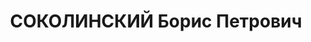 ---
title: СОКОЛИНСКИЙ Борис Петрович
description: "1891 г.р., член ВКП(б)\n Ивановский горком партии, 1-й секретарь\n прож.:\
  \ г. Москва, ул. Бакунинская, д. 58, кв. 7\n арестован 08.08.1937\n Обвинение: 58-7,\
  \ 58-8, 58-11\n Приговор: ВК ВС СССР, 22.11.1937 — ВМН\n Реабилитация: ВК ВС СССР,\
  \ 05.05.1957"
---